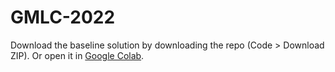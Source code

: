 # GMLC-2022

Download the baseline solution by downloading the repo (Code > Download ZIP). Or open it in [Google Colab](https://colab.research.google.com/github/Fully-Connected-Graph/GMLC-2022/blob/main/baseline_solution.ipynb).
